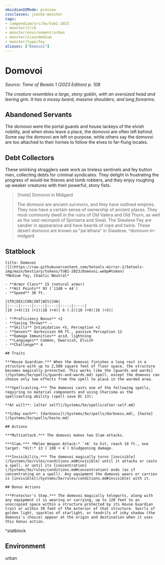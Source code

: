 ```yaml
---
obsidianUIMode: preview
cssclasses: json5e-monster
tags:
- compendium/src/5e/tob1-2023
- monster/cr/4
- monster/environment/urban
- monster/size/medium
- monster/type/fey
aliases: ["Domovoi"]
---
```

# Domovoi
*Source: Tome of Beasts 1 (2023 Edition) p. 108*  

*The creature resembles a large, stony goblin, with an oversized head and leering grin. It has a mossy beard, massive shoulders, and long forearms.*

## Abandoned Servants

The domovoi were the portal guards and house lackeys of the elvish nobility, and when elves leave a place, the domovoi are often left behind. Some say the domovoi are left on purpose, while others say the domovoi are too attached to their homes to follow the elves to far-flung locales.

## Debt Collectors

These smirking stragglers seek work as tireless sentinels and fey button men, collecting debts for criminal syndicates. They delight in frustrating the progress of would-be thieves and tomb robbers, and they enjoy roughing up weaker creatures with their powerful, stony fists.

> [!note] Domovoi in Midgard
> 
> The domovoi are ancient survivors, and they have outlived empires. They now have a certain sense of ownership of ancient places. They most commonly dwell in the ruins of Old Valera and Old Thorn, as well as the vast necropoli of Spintarra and Siwal. The Siwalese Fey are sandier in appearance and have beards of rope and twine. These desert domovoi are known as "pa'athara" in Siwalese.
^domovoi-in-midgard

## Statblock

```ad-statblock
title: Domovoi
![](https://raw.githubusercontent.com/5etools-mirror-2/5etools-img/main/bestiary/tokens/ToB1-2023/Domovoi.webp#token)
*Medium fey, Chaotic Neutral*

- **Armor Class** 15 (natural armor)
- **Hit Points** 93 (`11d8 + 44`)
- **Speed** 30 ft.

|STR|DEX|CON|INT|WIS|CHA|
|:---:|:---:|:---:|:---:|:---:|:---:|
|19 (+4)|13 (+1)|18 (+4)| 6 (-2)|10 (+0)|16 (+3)|

- **Proficiency Bonus** +2
- **Saving Throws** ⏤
- **Skills** Intimidation +5, Perception +2
- **Senses** darkvision 60 ft., passive Perception 12
- **Damage Immunities** acid, lightning
- **Languages** Common, Dwarvish, Elvish
- **Challenge** 4

## Traits

***House Guardian.*** When the domovoi finishes a long rest in a structure with up to 2,500 square feet of floor space, the structure becomes magically protected. This works like the [guards and wards](/Systems/5e/spells/guards-and-wards.md) spell, except the domovoi can choose only two effects from the spell to place in the warded area.

***Spellcasting.*** The domovoi casts one of the following spells, requiring no material components and using Charisma as the spellcasting ability (spell save DC 13):

**At will**: [alter self](/Systems/5e/spells/alter-self.md)

**3/day each**: [darkness](/Systems/5e/spells/darkness.md), [haste](/Systems/5e/spells/haste.md)

## Actions

***Multiattack.*** The domovoi makes two Slam attacks.

***Slam.*** *Melee Weapon Attack:* `+6` to hit, reach 10 ft., one target. *Hit:* 13 (`2d8 + 4`) bludgeoning damage.

***Invisibility.*** The domovoi magically turns [invisible](/Systems/5e/rules/conditions.md#invisible) until it attacks or casts a spell, or until its [concentration](/Systems/5e/rules/conditions.md#concentration) ends (as if concentrating on a spell). Any equipment the domovoi wears or carries is [invisible](/Systems/5e/rules/conditions.md#invisible) with it.

## Bonus Actions

***Protector's Step.*** The domovoi magically teleports, along with any equipment it is wearing or carrying, up to 120 feet to an unoccupied space within a structure protected by its House Guardian trait or within 30 feet of the exterior of that structure. Swirls of golden light, sparkles of starlight, or tendrils of inky shadow (the domovoi's choice) appear at the origin and destination when it uses this bonus action.
```
^statblock

## Environment

urban